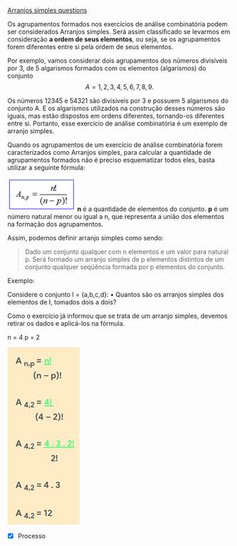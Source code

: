 [Arranjos simples questions](Arranjos%20simples%20questions.md)

Os agrupamentos formados nos exercícios de análise combinatória podem ser considerados Arranjos simples. Será assim classificado se levarmos em consideração **a ordem de seus elementos**, ou seja, se os agrupamentos forem diferentes entre si pela ordem de seus elementos.

Por exemplo, vamos considerar dois agrupamentos dos números divisíveis por 3, de 5 algarismos formados com os elementos (algarismos) do conjunto $$A = {1,2,3,4,5,6,7,8,9}.$$


Os números 12345 e 54321 são divisíveis por 3 e possuem 5 algarismos do conjunto A. E os algarismos utilizados na construção desses números são iguais, mas estão dispostos em ordens diferentes, tornando-os diferentes entre si. Portanto, esse exercício de análise combinatória é um exemplo de arranjo simples.

Quando os agrupamentos de um exercício de análise combinatória forem caracterizados como Arranjos simples, para calcular a quantidade de agrupamentos formados não é preciso esquematizar todos eles, basta
utilizar a seguinte fórmula:

![](Imagens/combinatoria2.gif)
 **n** é a quantidade de elementos do conjunto.
 **p** é um número natural menor ou igual a n, que representa a união
dos elementos na formação dos agrupamentos.

Assim, podemos definir arranjo simples como sendo:
> Dado um conjunto qualquer com n elementos e um valor para natural p.
> Será formado um arranjo simples de p elementos distintos de um conjunto qualquer seqüência formada por p elementos do conjunto.


 Exemplo:

 Considere o conjunto I = {a,b,c,d}:
 • Quantos são os arranjos simples dos elementos de I, tomados dois a dois?
 
Como o exercício já informou que se trata de um arranjo simples, devemos retirar os dados e aplicá-los na fórmula.

 n = 4
 p = 2

![](Imagens/Pasted%20image%2020201012173941.png)

- [x] Processo